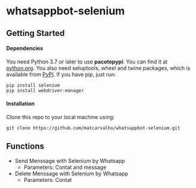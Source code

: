 # whatsappbot-selenium

## Getting Started
#### Dependencies
You need Python 3.7 or later to use **pacotepypi**. You can find it at [python.org](https://www.python.org/).
You also need setuptools, wheel and twine packages, which is available from [PyPI](https://pypi.org). If you have pip, just run:
```
pip install selenium
pip install webdriver-manager

```
#### Installation
Clone this repo to your local machine using:
```
git clone https://github.com/matcarvalho/whatsappbot-selenium.git
```
## Functions
- Send Menssage with Selenium by Whatsapp
  - Parameters: Contat and message
- Delete Menssage with Selenium by Whatsapp
  - Parameters: Contat
